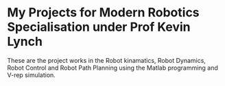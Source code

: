 # My Projects for Modern Robotics Specialisation under Prof Kevin Lynch
 These are the project works in the Robot kinamatics, Robot Dynamics, Robot Control and Robot Path Planning using the Matlab programming and V-rep simulation.
